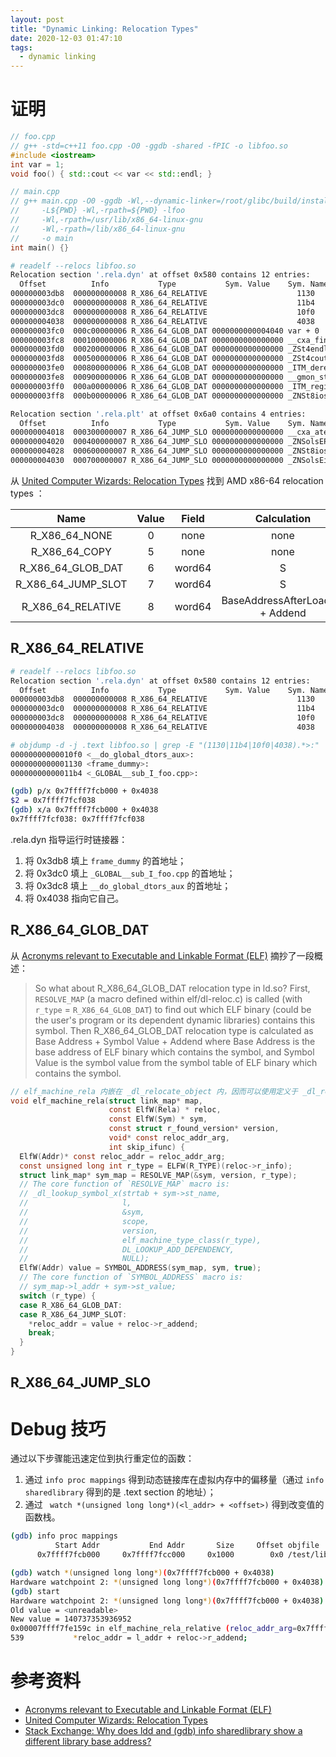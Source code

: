 ```yaml
---
layout: post
title: "Dynamic Linking: Relocation Types"
date: 2020-12-03 01:47:10
tags:
  - dynamic linking
---
```


# 证明

```cpp
// foo.cpp
// g++ -std=c++11 foo.cpp -O0 -ggdb -shared -fPIC -o libfoo.so
#include <iostream>
int var = 1;
void foo() { std::cout << var << std::endl; }
```

```cpp
// main.cpp
// g++ main.cpp -O0 -ggdb -Wl,--dynamic-linker=/root/glibc/build/install/lib/ld-linux-x86-64.so.2 \
//     -L${PWD} -Wl,-rpath=${PWD} -lfoo                                                           \
//     -Wl,-rpath=/usr/lib/x86_64-linux-gnu                                                       \
//     -Wl,-rpath=/lib/x86_64-linux-gnu                                                           \
//     -o main
int main() {}
```

```bash
# readelf --relocs libfoo.so
Relocation section '.rela.dyn' at offset 0x580 contains 12 entries:
  Offset          Info           Type           Sym. Value    Sym. Name + Addend
000000003db8  000000000008 R_X86_64_RELATIVE                    1130
000000003dc0  000000000008 R_X86_64_RELATIVE                    11b4
000000003dc8  000000000008 R_X86_64_RELATIVE                    10f0
000000004038  000000000008 R_X86_64_RELATIVE                    4038
000000003fc0  000c00000006 R_X86_64_GLOB_DAT 0000000000004040 var + 0
000000003fc8  000100000006 R_X86_64_GLOB_DAT 0000000000000000 __cxa_finalize@GLIBC_2.2.5 + 0
000000003fd0  000200000006 R_X86_64_GLOB_DAT 0000000000000000 _ZSt4endlIcSt11char_tr@GLIBCXX_3.4 + 0
000000003fd8  000500000006 R_X86_64_GLOB_DAT 0000000000000000 _ZSt4cout@GLIBCXX_3.4 + 0
000000003fe0  000800000006 R_X86_64_GLOB_DAT 0000000000000000 _ITM_deregisterTMClone + 0
000000003fe8  000900000006 R_X86_64_GLOB_DAT 0000000000000000 __gmon_start__ + 0
000000003ff0  000a00000006 R_X86_64_GLOB_DAT 0000000000000000 _ITM_registerTMCloneTa + 0
000000003ff8  000b00000006 R_X86_64_GLOB_DAT 0000000000000000 _ZNSt8ios_base4InitD1E@GLIBCXX_3.4 + 0

Relocation section '.rela.plt' at offset 0x6a0 contains 4 entries:
  Offset          Info           Type           Sym. Value    Sym. Name + Addend
000000004018  000300000007 R_X86_64_JUMP_SLO 0000000000000000 __cxa_atexit@GLIBC_2.2.5 + 0
000000004020  000400000007 R_X86_64_JUMP_SLO 0000000000000000 _ZNSolsEPFRSoS_E@GLIBCXX_3.4 + 0
000000004028  000600000007 R_X86_64_JUMP_SLO 0000000000000000 _ZNSt8ios_base4InitC1E@GLIBCXX_3.4 + 0
000000004030  000700000007 R_X86_64_JUMP_SLO 0000000000000000 _ZNSolsEi@GLIBCXX_3.4 + 0
```

从 [United Computer Wizards: Relocation Types](https://www.ucw.cz/~hubicka/papers/abi/node19.html) 找到 AMD x86-64 relocation types ：

|          Name          | Value | Field  |           Calculation            |
|          :-:           |  :-:  |  :-:   |               :-:                |
|    R\_X86\_64\_NONE    |   0   |  none  |               none               |
|    R\_X86\_64\_COPY    |   5   |  none  |               none               |
| R\_X86\_64\_GLOB\_DAT  |   6   | word64 |                S                 |
| R\_X86\_64\_JUMP\_SLOT |   7   | word64 |                S                 |
|  R\_X86\_64\_RELATIVE  |   8   | word64 | BaseAddressAfterLoading + Addend |

## R\_X86\_64\_RELATIVE

```bash
# readelf --relocs libfoo.so
Relocation section '.rela.dyn' at offset 0x580 contains 12 entries:
  Offset          Info           Type           Sym. Value    Sym. Name + Addend
000000003db8  000000000008 R_X86_64_RELATIVE                    1130
000000003dc0  000000000008 R_X86_64_RELATIVE                    11b4
000000003dc8  000000000008 R_X86_64_RELATIVE                    10f0
000000004038  000000000008 R_X86_64_RELATIVE                    4038
```

```bash
# objdump -d -j .text libfoo.so | grep -E "(1130|11b4|10f0|4038).*>:" | sort
00000000000010f0 <__do_global_dtors_aux>:
0000000000001130 <frame_dummy>:
00000000000011b4 <_GLOBAL__sub_I_foo.cpp>:
```

```bash
(gdb) p/x 0x7ffff7fcb000 + 0x4038
$2 = 0x7ffff7fcf038
(gdb) x/a 0x7ffff7fcb000 + 0x4038
0x7ffff7fcf038: 0x7ffff7fcf038
```

.rela.dyn 指导运行时链接器：

1. 将 0x3db8 填上 `frame_dummy` 的首地址；
2. 将 0x3dc0 填上 `_GLOBAL__sub_I_foo.cpp` 的首地址；
3. 将 0x3dc8 填上 `__do_global_dtors_aux` 的首地址；
4. 将 0x4038 指向它自己。

## R\_X86\_64\_GLOB\_DAT

从 [Acronyms relevant to Executable and Linkable Format (ELF)](https://stevens.netmeister.org/631/elf.html) 摘抄了一段概述：

> So what about R\_X86\_64\_GLOB\_DAT relocation type in ld.so? First, `RESOLVE_MAP` (a macro defined within elf/dl-reloc.c) is called (with `r_type` = `R_X86_64_GLOB_DAT`) to find out which ELF binary (could be the user's program or its dependent dynamic libraries) contains this symbol. Then R\_X86\_64\_GLOB\_DAT relocation type is calculated as Base Address + Symbol Value + Addend where Base Address is the base address of ELF binary which contains the symbol, and Symbol Value is the symbol value from the symbol table of ELF binary which contains the symbol.

```c
// elf_machine_rela 内嵌在 _dl_relocate_object 内，因而可以使用定义于 _dl_relocate_object 作用域内的变量。
void elf_machine_rela(struct link_map* map,
                      const ElfW(Rela) * reloc,
                      const ElfW(Sym) * sym,
                      const struct r_found_version* version,
                      void* const reloc_addr_arg,
                      int skip_ifunc) {
  ElfW(Addr)* const reloc_addr = reloc_addr_arg;
  const unsigned long int r_type = ELFW(R_TYPE)(reloc->r_info);
  struct link_map* sym_map = RESOLVE_MAP(&sym, version, r_type);
  // The core function of `RESOLVE_MAP` macro is:
  // _dl_lookup_symbol_x(strtab + sym->st_name,
  //                     l,
  //                     &sym,
  //                     scope,
  //                     version,
  //                     elf_machine_type_class(r_type),
  //                     DL_LOOKUP_ADD_DEPENDENCY,
  //                     NULL);
  ElfW(Addr) value = SYMBOL_ADDRESS(sym_map, sym, true);
  // The core function of `SYMBOL_ADDRESS` macro is:
  // sym_map->l_addr + sym->st_value;
  switch (r_type) {
  case R_X86_64_GLOB_DAT:
  case R_X86_64_JUMP_SLOT:
    *reloc_addr = value + reloc->r_addend;
    break;
  }
}
```

## R\_X86\_64\_JUMP\_SLO

# Debug 技巧

通过以下步骤能迅速定位到执行重定位的函数：

1. 通过 `info proc mappings` 得到动态链接库在虚拟内存中的偏移量（通过 `info sharedlibrary` 得到的是 .text section 的地址）；
2. 通过 ` watch *(unsigned long long*)(<l_addr> + <offset>)` 得到改变值的函数栈。

```bash
(gdb) info proc mappings
          Start Addr           End Addr       Size     Offset objfile
      0x7ffff7fcb000     0x7ffff7fcc000     0x1000        0x0 /test/libfoo.so
```

```bash
(gdb) watch *(unsigned long long*)(0x7ffff7fcb000 + 0x4038)
Hardware watchpoint 2: *(unsigned long long*)(0x7ffff7fcb000 + 0x4038)
(gdb) start
Hardware watchpoint 2: *(unsigned long long*)(0x7ffff7fcb000 + 0x4038)
Old value = <unreadable>
New value = 140737353936952
0x00007ffff7fe159c in elf_machine_rela_relative (reloc_addr_arg=0x7ffff7fcf038, reloc=0x7ffff7fcb5c8, l_addr=140737353920512) at ../sysdeps/x86_64/dl-machine.h:539
539           *reloc_addr = l_addr + reloc->r_addend;
```

# 参考资料

+ [Acronyms relevant to Executable and Linkable Format (ELF)](https://stevens.netmeister.org/631/elf.html)
+ [United Computer Wizards: Relocation Types](https://www.ucw.cz/~hubicka/papers/abi/node19.html)
+ [Stack Exchange: Why does ldd and (gdb) info sharedlibrary show a different library base address?](https://reverseengineering.stackexchange.com/questions/6657/why-does-ldd-and-gdb-info-sharedlibrary-show-a-different-library-base-addr)
